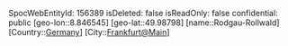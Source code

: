 ﻿---
location: [49.98798,8.846545]
type: Station
tags:
- geo/Station

---
SpocWebEntityId: 156389
isDeleted: false
isReadOnly: false
confidential: public
[geo-lon::8.846545]
[geo-lat::49.98798]
[name::Rodgau-Rollwald]
[Country::[Germany](geo/Continent/Europe/Germany.md)]
[City::[Frankfurt@Main](geo/Continent/Europe/Germany/Hessen/Frankfurt@Main.md)]

